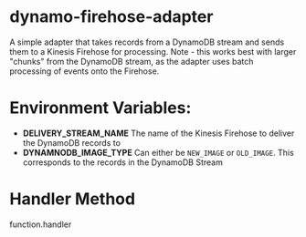# dynamo-firehose-adapter
A simple adapter that takes records from a DynamoDB stream and sends them to a Kinesis Firehose for processing.
Note - this works best with larger "chunks" from the DynamoDB stream, as the adapter uses batch processing of events onto the Firehose.

# Environment Variables:
- **DELIVERY_STREAM_NAME** The name of the Kinesis Firehose to deliver the DynamoDB records to
- **DYNAMNODB_IMAGE_TYPE** Can either be `NEW_IMAGE` or `OLD_IMAGE`. This corresponds to the records in the DynamoDB Stream

# Handler Method
function.handler


